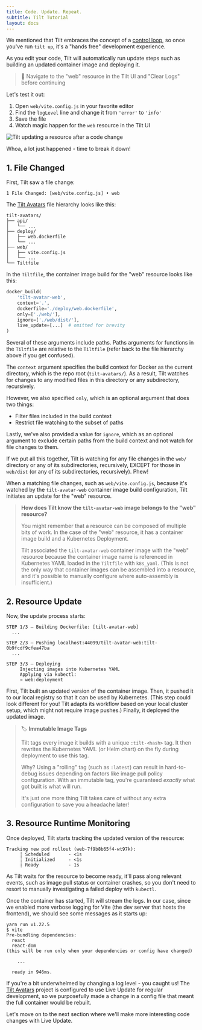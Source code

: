 ```yaml
---
title: Code. Update. Repeat.
subtitle: Tilt Tutorial
layout: docs
---
```


We mentioned that Tilt embraces the concept of a [control loop][tutorial-control-loop], so once you've run `tilt up`, it's a "hands free" development experience.

As you edit your code, Tilt will automatically run update steps such as building an updated container image and deploying it.

> 📓 Navigate to the "web" resource in the Tilt UI and "Clear Logs" before continuing

Let's test it out:
 1. Open `web/vite.config.js` in your favorite editor
 2. Find the `logLevel` line and change it from `'error'` to `'info'`
 3. Save the file
 4. Watch magic happen for the `web` resource in the Tilt UI 

![Tilt updating a resource after a code change](/assets/docimg/tutorial/tilt-code-change-full-rebuild.gif)

Whoa, a lot just happened - time to break it down!

## 1. File Changed
First, Tilt saw a file change:
```log
1 File Changed: [web/vite.config.js] • web
```

The [Tilt Avatars][repo-tilt-avatars] file hierarchy looks like this:
```log
tilt-avatars/
├── api/
│   └── ...
├── deploy/
│   ├── web.dockerfile
│   └── ...
├── web/
│   ├── vite.config.js
│   └── ...
└── Tiltfile
```

In the `Tiltfile`, the container image build for the "web" resource looks like this:
```python
docker_build(
    'tilt-avatar-web',
    context='.',
    dockerfile='./deploy/web.dockerfile',
    only=['./web/'],
    ignore=['./web/dist/'],
    live_update=[...]  # omitted for brevity
)
```

Several of these arguments include paths.
Paths arguments for functions in the `Tiltfile` are relative to the `Tiltfile` (refer back to the file hierarchy above if you get confused).

The `context` argument specifies the build context for Docker as the current directory, which is the repo root (`tilt-avatars/`).
As a result, Tilt watches for changes to any modified files in this directory or any subdirectory, recursively.

However, we also specified `only`, which is an optional argument that does two things:
 * Filter files included in the build context
 * Restrict file watching to the subset of paths

Lastly, we've also provided a value for `ignore`, which as an optional argument to exclude certain paths from the build context and not watch for file changes to them. 

If we put all this together, Tilt is watching for any file changes in the `web/` directory or any of its subdirectories, recursively, EXCEPT for those in `web/dist` (or any of its subdirectories, recursively).
Phew!

When a matching file changes, such as `web/vite.config.js`, because it's watched by the `tilt-avatar-web` container image build configuration, Tilt initiates an update for the "web" resource.

> **How does Tilt know the `tilt-avatar-web` image belongs to the "web" resource?**
>
> You might remember that a resource can be composed of multiple bits of work.
> In the case of the "web" resource, it has a container image build and a Kubernetes Deployment.
>
> Tilt associated the `tilt-avatar-web` container image with the "web" resource because the container image name is referenced in Kubernetes YAML loaded in the `Tiltfile` with `k8s_yaml`.
> (This is not the only way that container images can be assembled into a resource, and it's possible to manually configure where auto-assembly is insufficient.)


## 2. Resource Update
Now, the update process starts:
```log
STEP 1/3 — Building Dockerfile: [tilt-avatar-web]
  ...

STEP 2/3 — Pushing localhost:44099/tilt-avatar-web:tilt-0b9fcdf9cfea47ba
  ...

STEP 3/3 — Deploying
     Injecting images into Kubernetes YAML
     Applying via kubectl:
     → web:deployment
```
First, Tilt built an updated version of the container image.
Then, it pushed it to our local registry so that it can be used by Kubernetes.
(This step could look different for you!
Tilt adapts its workflow based on your local cluster setup, which might not require image pushes.)
Finally, it deployed the updated image.

> 🏷 **Immutable Image Tags**
>
> Tilt tags every image it builds with a unique `:tilt-<hash>` tag.
> It then rewrites the Kubernetes YAML (or Helm chart) on the fly during deployment to use this tag.
>
> Why?
> Using a "rolling" tag (such as `:latest`) can result in hard-to-debug issues depending on factors like image pull policy configuration.
> With an immutable tag, you're guaranteed _exactly_ what got built is what will run.
>
> It's just one more thing Tilt takes care of without any extra configuration to save you a headache later!

## 3. Resource Runtime Monitoring
Once deployed, Tilt starts tracking the updated version of the resource:
```log
Tracking new pod rollout (web-7f9b8b65f4-wt97k):
     ┊ Scheduled       - <1s
     ┊ Initialized     - <1s
     ┊ Ready           - 1s
```
As Tilt waits for the resource to become ready, it'll pass along relevant events, such as image pull status or container crashes, so you don't need to resort to manually investigating a failed deploy with `kubectl`.

Once the container has started, Tilt will stream the logs.
In our case, since we enabled more verbose logging for Vite (the dev server that hosts the frontend), we should see some messages as it starts up:
```log
yarn run v1.22.5
$ vite
Pre-bundling dependencies:
  react
  react-dom
(this will be run only when your dependencies or config have changed)

    ...

  ready in 946ms.
```

If you're a bit underwhelmed by changing a log level - you caught us!
The [Tilt Avatars][repo-tilt-avatars] project is configured to use Live Update for regular development, so we purposefully made a change in a config file that meant the full container would be rebuilt.

Let's move on to the next section where we'll make more interesting code changes with Live Update.

[repo-tilt-avatars]: https://github.com/tilt-dev/tilt-avatars
[tutorial-control-loop]: ./2-tilt-up.html#the-control-loop
